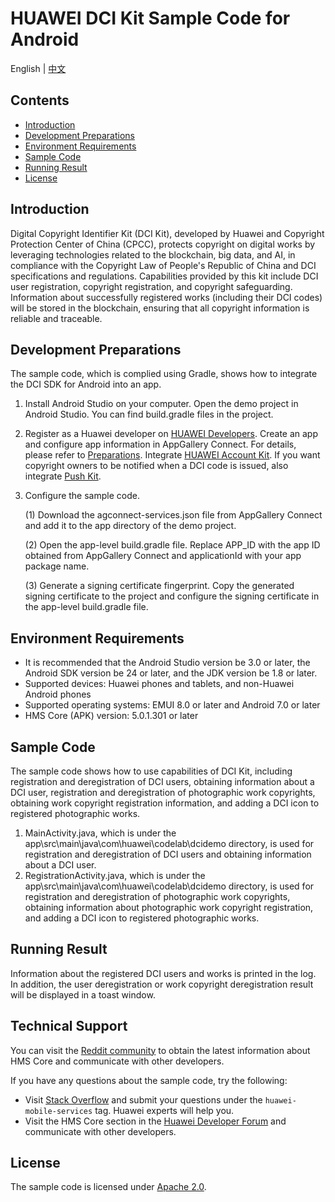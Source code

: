 # HUAWEI DCI Kit Sample Code for Android

English | [中文](README_ZH.md)

## Contents

* [Introduction](#introduction)
* [Development Preparations](#development-preparations)
* [Environment Requirements](#environment-requirements)
* [Sample Code](#sample-code)
* [Running Result](#running-result)
* [License](#license)

Introduction
------------

Digital Copyright Identifier Kit (DCI Kit), developed by Huawei and Copyright Protection Center of China (CPCC), protects copyright on digital works by leveraging technologies related to the blockchain, big data, and AI, in compliance with the Copyright Law of People's Republic of China and DCI specifications and regulations. Capabilities provided by this kit include DCI user registration, copyright registration, and copyright safeguarding. Information about successfully registered works (including their DCI codes) will be stored in the blockchain, ensuring that all copyright information is reliable and traceable. 
## Development Preparations

The sample code, which is complied using Gradle, shows how to integrate the DCI SDK for Android into an app.  

1. Install Android Studio on your computer. Open the demo project in Android Studio. You can find build.gradle files in the project.

2. Register as a Huawei developer on [HUAWEI Developers](https://developer.huawei.com/consumer/en/). Create an app and configure app information in AppGallery Connect. For details, please refer to [Preparations](https://developer.huawei.com/consumer/en/doc/development/HMSCore-Guides/config-agc-0000001050196065). Integrate [HUAWEI Account Kit](https://developer.huawei.com/consumer/en/hms/huawei-accountkit). If you want copyright owners to be notified when a DCI code is issued, also integrate [Push Kit](https://developer.huawei.com/consumer/en/hms/huawei-pushkit). 

3. Configure the sample code.

   (1) Download the agconnect-services.json file from AppGallery Connect and add it to the app directory of the demo project.

   (2) Open the app-level build.gradle file. Replace APP_ID with the app ID obtained from AppGallery Connect and applicationId with your app package name.

   (3) Generate a signing certificate fingerprint. Copy the generated signing certificate to the project and configure the signing certificate in the app-level build.gradle file.

## Environment Requirements

- It is recommended that the Android Studio version be 3.0 or later, the Android SDK version be 24 or later, and the JDK version be 1.8 or later.
- Supported devices: Huawei phones and tablets, and non-Huawei Android phones
- Supported operating systems: EMUI 8.0 or later and Android 7.0 or later
- HMS Core (APK) version: 5.0.1.301 or later

## Sample Code

The sample code shows how to use capabilities of DCI Kit, including registration and deregistration of DCI users, obtaining information about a DCI user, registration and deregistration of photographic work copyrights, obtaining work copyright registration information, and adding a DCI icon to registered photographic works.

1. MainActivity.java, which is under the app\src\main\java\com\huawei\codelab\dcidemo directory, is used for registration and deregistration of DCI users and obtaining information about a DCI user.  
2. RegistrationActivity.java, which is under the app\src\main\java\com\huawei\codelab\dcidemo directory, is used for registration and deregistration of photographic work copyrights, obtaining information about photographic work copyright registration, and adding a DCI icon to registered photographic works.  

## Running Result

Information about the registered DCI users and works is printed in the log. In addition, the user deregistration or work copyright deregistration result will be displayed in a toast window. 

## Technical Support

You can visit the [Reddit community](https://www.reddit.com/r/HuaweiDevelopers/) to obtain the latest information about HMS Core and communicate with other developers. 

If you have any questions about the sample code, try the following:

- Visit [Stack Overflow](https://stackoverflow.com/questions/tagged/huawei-mobile-services?tab=Votes) and submit your questions under the `huawei-mobile-services` tag. Huawei experts will help you.
- Visit the HMS Core section in the [Huawei Developer Forum](https://forums.developer.huawei.com/forumPortal/en/forum/hms-core) and communicate with other developers.

## License

The sample code is licensed under [Apache 2.0](http://www.apache.org/licenses/LICENSE-2.0).
